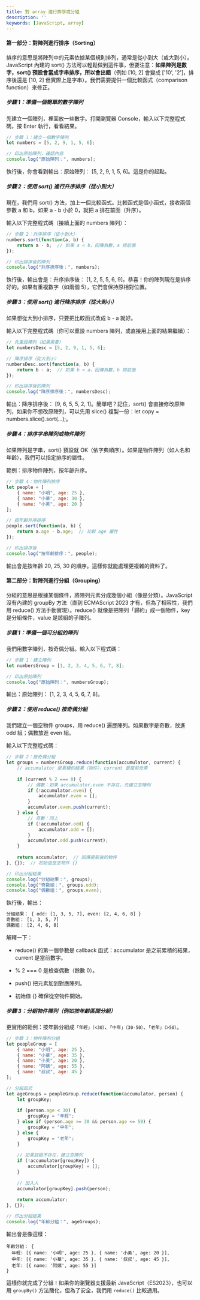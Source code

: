 ```yaml
---
title: 對 array 進行排序或分組
description: ''
keywords: [JavaScript, array]
---
```


#### 第一部分：對陣列進行排序（Sorting）

排序的意思是將陣列中的元素依據某個規則排列，通常是從小到大（或大到小）。JavaScript 內建的 sort() 方法可以輕鬆做到這件事，但要注意：**如果陣列是數字，sort() 預設會當成字串排序，所以會出錯**（例如 \[10, 2\] 會變成 \['10', '2'\]，排序後還是 \[10, 2\] 但實際上是字串）。我們需要提供一個比較函式（comparison function）來修正。

##### 步驟 1：準備一個簡單的數字陣列

先建立一個陣列，裡面放一些數字。打開瀏覽器 Console，輸入以下完整程式碼，按 Enter 執行，看看結果。

```javascript
// 步驟 1：建立一個數字陣列
let numbers = [5, 2, 9, 1, 5, 6];

// 印出原始陣列，確認內容
console.log("原始陣列：", numbers);
```

執行後，你會看到輸出：原始陣列： \[5, 2, 9, 1, 5, 6\]。這是你的起點。

##### 步驟 2：使用 sort() 進行升序排序（從小到大）

現在，我們用 sort() 方法，加上一個比較函式。比較函式是個小函式，接收兩個參數 a 和 b，如果 a - b 小於 0，就把 a 排在前面（升序）。

輸入以下完整程式碼（接續上面的 numbers 陣列）：

```javascript
// 步驟 2：升序排序（從小到大）
numbers.sort(function(a, b) {
    return a - b;  // 如果 a < b，回傳負數，a 排前面
});

// 印出排序後的陣列
console.log("升序排序後：", numbers);
```

執行後，輸出會是：升序排序後： \[1, 2, 5, 5, 6, 9\]。恭喜！你的陣列現在是排序好的。如果有重複數字（如兩個 5），它們會保持原相對位置。

##### 步驟 3：使用 sort() 進行降序排序（從大到小）

如果想從大到小排序，只要把比較函式改成 b - a 就好。

輸入以下完整程式碼（你可以重設 numbers 陣列，或直接用上面的結果繼續）：

```javascript
// 先重設陣列（如果需要）
let numbersDesc = [5, 2, 9, 1, 5, 6];

// 降序排序（從大到小）
numbersDesc.sort(function(a, b) {
    return b - a;  // 如果 b < a，回傳負數，b 排前面
});

// 印出排序後的陣列
console.log("降序排序後：", numbersDesc);
```

輸出：降序排序後： \[9, 6, 5, 5, 2, 1\]。簡單吧？記住，sort() 會直接修改原陣列，如果你不想改原陣列，可以先用 slice() 複製一份：let copy = numbers.slice().sort(...);。

##### 步驟 4：排序字串陣列或物件陣列

如果陣列是字串，sort() 預設就 OK（依字典順序）。如果是物件陣列（如人名和年齡），我們可以指定排序的屬性。

範例：排序物件陣列，按年齡升序。

```javascript
// 步驟 4：物件陣列排序
let people = [
    { name: "小明", age: 25 },
    { name: "小華", age: 30 },
    { name: "小美", age: 20 }
];

// 按年齡升序排序
people.sort(function(a, b) {
    return a.age - b.age;  // 比較 age 屬性
});

// 印出排序後
console.log("按年齡排序：", people);
```

輸出會是按年齡 20, 25, 30 的順序。這樣你就能處理更複雜的資料了。

#### 第二部分：對陣列進行分組（Grouping）

分組的意思是根據某個條件，將陣列元素分成幾個小組（像是分類）。JavaScript 沒有內建的 groupBy 方法（直到 ECMAScript 2023 才有，但為了相容性，我們用 reduce() 方法手動實現）。reduce() 就像是把陣列「歸約」成一個物件，key 是分組條件，value 是該組的子陣列。

##### 步驟 1：準備一個可分組的陣列

我們用數字陣列，按奇偶分組。輸入以下程式碼：

```javascript
// 步驟 1：建立陣列
let numbersGroup = [1, 2, 3, 4, 5, 6, 7, 8];

// 印出原始陣列
console.log("原始陣列：", numbersGroup);
```

輸出：原始陣列： \[1, 2, 3, 4, 5, 6, 7, 8\]。

##### 步驟 2：使用 reduce() 按奇偶分組

我們建立一個空物件 groups，用 reduce() 遍歷陣列。如果數字是奇數，放進 odd 組；偶數放進 even 組。

輸入以下完整程式碼：

```javascript
// 步驟 2：按奇偶分組
let groups = numbersGroup.reduce(function(accumulator, current) {
    // accumulator 是累積的結果（物件），current 是當前元素
    
    if (current % 2 === 0) {
        // 偶數：如果 accumulator.even 不存在，先建立空陣列
        if (!accumulator.even) {
            accumulator.even = [];
        }
        accumulator.even.push(current);
    } else {
        // 奇數：同上
        if (!accumulator.odd) {
            accumulator.odd = [];
        }
        accumulator.odd.push(current);
    }
    
    return accumulator;  // 回傳更新後的物件
}, {});  // 初始值是空物件 {}

// 印出分組結果
console.log("分組結果：", groups);
console.log("奇數組：", groups.odd);
console.log("偶數組：", groups.even);
```

執行後，輸出：

```bash
分組結果： { odd: [1, 3, 5, 7], even: [2, 4, 6, 8] }
奇數組： [1, 3, 5, 7]
偶數組： [2, 4, 6, 8]
```

解釋一下：

- reduce() 的第一個參數是 callback 函式：accumulator 是之前累積的結果，current 是當前數字。

- % 2 === 0 是檢查偶數（餘數 0）。

- push() 把元素加到對應陣列。

- 初始值 {} 確保從空物件開始。

##### 步驟 3：分組物件陣列（例如按年齡區間分組）

更實用的範例：按年齡分組成`「年輕」（<30）`、`「中年」（30-50）`、`「老年」（>50）`。

```javascript
// 步驟 3：物件陣列分組
let peopleGroup = [
    { name: "小明", age: 25 },
    { name: "小華", age: 35 },
    { name: "小美", age: 20 },
    { name: "阿姨", age: 55 },
    { name: "叔叔", age: 45 }
];

// 分組函式
let ageGroups = peopleGroup.reduce(function(accumulator, person) {
    let groupKey;
    
    if (person.age < 30) {
        groupKey = "年輕";
    } else if (person.age >= 30 && person.age <= 50) {
        groupKey = "中年";
    } else {
        groupKey = "老年";
    }
    
    // 如果該組不存在，建立空陣列
    if (!accumulator[groupKey]) {
        accumulator[groupKey] = [];
    }
    
    // 加入人
    accumulator[groupKey].push(person);
    
    return accumulator;
}, {});

// 印出分組結果
console.log("年齡分組：", ageGroups);
```

輸出會是像這樣：

```
年齡分組： {
  年輕: [{ name: '小明', age: 25 }, { name: '小美', age: 20 }],
  中年: [{ name: '小華', age: 35 }, { name: '叔叔', age: 45 }],
  老年: [{ name: '阿姨', age: 55 }]
}
```

這樣你就完成了分組！如果你的瀏覽器支援最新 JavaScript（ES2023），也可以用 `groupBy()` 方法簡化，但為了安全，我們用 `reduce()` 比較通用。